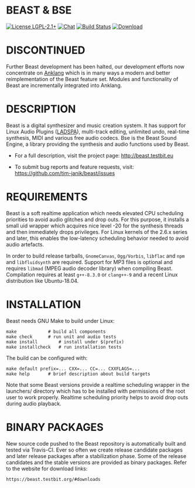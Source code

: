 BEAST & BSE
===========

[![License LGPL-2.1+](https://testbit.eu/~timj/pics/license-lgpl-2-1+.svg)](https://github.com/tim-janik/beast/blob/master/COPYING)
[![Chat](https://testbit.eu/~timj/pics/chat-beast-f7b.svg)](https://chat.mibbit.com/?server=irc.gimp.org&channel=%23beast)
[![Build Status](https://travis-ci.org/tim-janik/beast.svg)](https://travis-ci.org/tim-janik/beast)
[![Download](https://api.bintray.com/packages/beast-team/testing/Beast-AppImage/images/download.svg)](https://bintray.com/beast-team/testing/Beast-AppImage/_latestVersion)


# DISCONTINUED

Further Beast development has been halted, our development efforts now concentrate on [Anklang](github.com/tim-janik/anklang/) which is in many ways a modern and better reimplementation of the Beast feature set. Modules and functionality of Beast are incrementally integrated into Anklang.

# DESCRIPTION

Beast is a digital synthesizer and music creation system. It has support
for Linux Audio Plugins
([LADSPA](http://wikipedia.org/wiki/LADSPA)),
multi-track editing, unlimited undo, real-time synthesis, MIDI and various
free audio codecs.
Bse is the Beast Sound Engine, a library providing the synthesis and
audio functions used by Beast.

* For a full description, visit the project page:
	http://beast.testbit.eu

* To submit bug reports and feature requests, visit:
	https://github.com/tim-janik/beast/issues


# REQUIREMENTS

Beast is a soft realtime application which needs elevated CPU scheduling
priorities to avoid audio glitches and drop outs. For this purpose, it
installs a small uid wrapper which acquires nice level -20 for the
synthesis threads and then immediately drops privileges.
For Linux kernels of the 2.6.x series and later, this enables the
low-latency scheduling behavior needed to avoid audio artefacts.

In order to build release tarballs, `GnomeCanvas`, `Ogg/Vorbis`,
`libflac` and `npm` and `libfluidsynth` are required.
Support for MP3 files is optional and requires `libmad` (MPEG audio
decoder library) when compiling Beast.
Compilation requires at least `g++-8.3.0` or `clang++-9` and a recent
Linux distribution like Ubuntu-18.04.


# INSTALLATION

Beast needs GNU Make to build under Linux:

	make			# build all components
	make check		# run unit and audio tests
	make install		# install under $(prefix)
	make installcheck	# run installation tests

The build can be configured with:

	make default prefix=... CXX=... CC=... CXXFLAGS=...
	make help		# brief description about build targets

Note that some Beast versions provide a realtime scheduling wrapper in
the launchers/ directory which has to be installed with permissions of
the root user to work properly. Realtime scheduling priority helps to
avoid drop outs during audio playback.


# BINARY PACKAGES

New source code pushed to the Beast repository is automatically built
and tested via Travis-CI. Ever so often we create release candidate
packages and later release packages after a stabilization phase.
Some of the release candidates and the stable versions are provided
as binary packages. Refer to the website for download links:

	https://beast.testbit.org/#downloads
